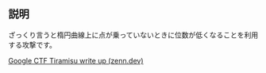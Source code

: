 ## 説明

ざっくり言うと楕円曲線上に点が乗っていないときに位数が低くなることを利用する攻撃です。




[Google CTF Tiramisu write up (zenn.dev)](https://zenn.dev/kurenaif/articles/9cf509d9a15815)